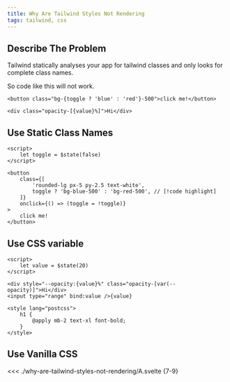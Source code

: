 ```yaml
---
title: Why Are Tailwind Styles Not Rendering
tags: tailwind, css
---
```


<script setup>
import SvelteRepl from '../../Svelte.vue'
import Asdf from './why-are-tailwind-styles-not-rendering/A.svelte?raw'
</script>

## Describe The Problem

Tailwind statically analyses your app for tailwind classes and only looks for complete class names. <a href="https://tailwindcss.com/docs/detecting-classes-in-source-files#dynamic-class-names"><Badge type="tip" text="src" />
</a>

So code like this will not work.

```svelte
<button class="bg-{toggle ? 'blue' : 'red'}-500">click me!</button>
```

```svelte
<div class="opacity-[{value}%]">Hi</div>
```

## Use Static Class Names

```svelte
<script>
	let toggle = $state(false)
</script>

<button
	class={[
		'rounded-lg px-5 py-2.5 text-white',
		toggle ? 'bg-blue-500' : 'bg-red-500', // [!code highlight]
	]}
	onclick={() => (toggle = !toggle)}
>
	click me!
</button>
```

<!-- Demo -->

## Use CSS variable

```svelte {5}
<script>
	let value = $state(20)
</script>

<div style="--opacity:{value}%" class="opacity-[var(--opacity)]">Hi</div>
<input type="range" bind:value />{value}

<style lang="postcss">
	h1 {
		@apply mb-2 text-xl font-bold;
	}
</style>
```

## Use Vanilla CSS

<<< ./why-are-tailwind-styles-not-rendering/A.svelte {7-9}

<SvelteRepl :files="[
	{
		name:'App.svelte',
		contents:Asdf,
	}
]" />
